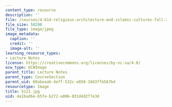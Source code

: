 ```yaml
---
content_type: resource
description: ''
file: /courses/4-614-religious-architecture-and-islamic-cultures-fall-2002/4a1bad6eb5feb272a006031d4d2f7e3d_5121.jpg
file_size: 58298
file_type: image/jpeg
image_metadata:
  caption: ''
  credit: ''
  image-alt: ''
learning_resource_types:
- Lecture Notes
license: https://creativecommons.org/licenses/by-nc-sa/4.0/
ocw_type: OCWImage
parent_title: Lecture Notes
parent_type: CourseSection
parent_uid: 68abeaab-4eff-532c-e858-18d3ffb567bd
resourcetype: Image
title: 5121.jpg
uid: 4a1bad6e-b5fe-b272-a006-031d4d2f7e3d
---
```


